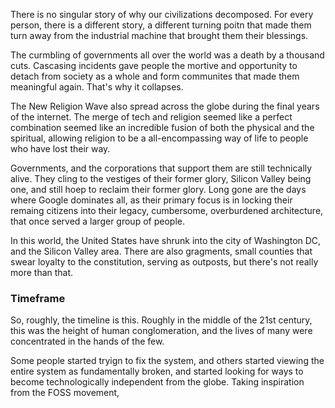 There is no singular story of why our civilizations decomposed. For every person, there is a different story, a different turning poitn that made them turn away from the industrial machine that brought them their blessings.

The curmbling of governments all over the world was a death by a thousand cuts. Cascasing incidents gave people the mortive and opportunity to detach from society as a whole and form communites that made them meaningful again. That's why it collapses. 

The New Religion Wave also spread across the globe during the final years of the internet. The merge of tech and religion seemed like a perfect combination seemed like an incredible fusion of both the physical and the spiritual, allowing religion to be a all-encompassing way of life to people who have lost their way. 

Governments, and the corporations that support them are still technically alive. They cling to the vestiges of their former glory, Silicon Valley being one, and still hoep to reclaim their former glory. Long gone are the days where Google dominates all, as their primary focus is in locking their remaing citizens into their legacy, cumbersome, overburdened architecture, that once served a larger group of people. 

In this world, the United States have shrunk into the city of Washington DC, and the Silicon Valley area. There are also gragments, small counties that swear loyalty to the constitution, serving as outposts, but there's not really more than that. 

### Timeframe 
So, roughly, the timeline is this. Roughly in the middle of the 21st century, this was the height of human conglomeration, and the lives of many were concentrated in the hands of the few. 

Some people started tryign to fix the system, and others started viewing the entire system as fundamentally broken, and started looking for ways to become technologically independent from the globe. Taking inspiration from the FOSS movement, 